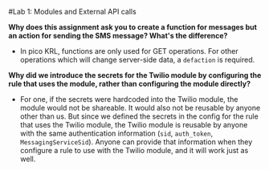 #Lab 1: Modules and External API calls

**Why does this assignment ask you to create a function for messages but an action for sending the SMS message? What's the difference?**
* In pico KRL, functions are only used for GET operations.  For other operations which will change server-side data, a `defaction` is required.

**Why did we introduce the secrets for the Twilio module by configuring the rule that uses the module, rather than configuring the module directly?**
* For one, if the secrets were hardcoded into the Twilio module, the module would not be shareable.  It would also not be reusable by anyone other than us.  But since we defined the secrets in the config for the rule that uses the Twilio module, the Twilio module is reusable by anyone with the same authentication information (`sid`, `auth_token`, `MessagingServiceSid`).  Anyone can provide that information when they configure a rule to use with the Twilio module, and it will work just as well.